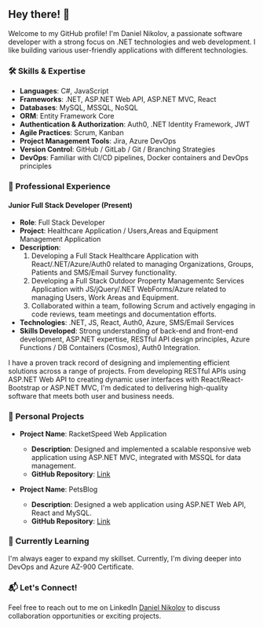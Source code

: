 ## Hey there! 👋

Welcome to my GitHub profile! I'm Daniel Nikolov, a passionate software developer with a strong focus on .NET technologies and web development. I like building various user-friendly applications with different technologies.

### 🛠️ Skills & Expertise

- **Languages**: C#, JavaScript
- **Frameworks**: .NET, ASP.NET Web API, ASP.NET MVC, React
- **Databases**: MySQL, MSSQL, NoSQL
- **ORM**: Entity Framework Core
- **Authentication & Authorization**: Auth0, .NET Identity Framework, JWT
- **Agile Practices**: Scrum, Kanban
- **Project Management Tools**: Jira, Azure DevOps
- **Version Control**: GitHub / GitLab / Git / Branching Strategies
- **DevOps**: Familiar with CI/CD pipelines, Docker containers and DevOps principles

### 💼 Professional Experience

#### Junior Full Stack Developer (Present)

- **Role**: Full Stack Developer
- **Project**: Healthcare Application / Users,Areas and Equipment Management Application
- **Description**:
  1. Developing a Full Stack Healthcare Application with React/.NET/Azure/Auth0 related to managing Organizations, Groups, Patients
and SMS/Email Survey functionality.
  2. Developing a Full Stack Outdoor Property Managementc Services Application with JS/jQuery/.NET WebForms/Azure related to
managing Users, Work Areas and Equipment.
  3. Collaborated within a team, following Scrum and actively engaging in code reviews, team meetings and documentation efforts.
- **Technologies**: .NET, JS, React, Auth0, Azure, SMS/Email Services
- **Skills Developed**: Strong understanding of back-end and front-end development, ASP.NET expertise, RESTful API design principles, Azure Functions / DB Containers (Cosmos), Auth0 Integration.

I have a proven track record of designing and implementing efficient solutions across a range of projects. From developing RESTful APIs using ASP.NET Web API to creating dynamic user interfaces with React/React-Bootstrap or ASP.NET MVC, I'm dedicated to delivering high-quality software that meets both user and business needs.

### 🚀 Personal Projects

- **Project Name**: RacketSpeed Web Application
  - **Description**: Designed and implemented a scalable responsive web application using ASP.NET MVC, integrated with MSSQL for data management.
  - **GitHub Repository**: [Link](https://github.com/NikolovDaniel/RacketSpeed)
  
- **Project Name**: PetsBlog
  - **Description**: Designed a web application using ASP.NET Web API, React and MySQL.
  - **GitHub Repository**: [Link](https://github.com/NikolovDaniel/PetsBlog)

### 🌱 Currently Learning

I'm always eager to expand my skillset. Currently, I'm diving deeper into DevOps and Azure AZ-900 Certificate.

### 📬 Let's Connect!

Feel free to reach out to me on LinkedIn [Daniel Nikolov](https://www.linkedin.com/in/daniel-nikolov-1090aa233/) to discuss collaboration opportunities or exciting projects.
